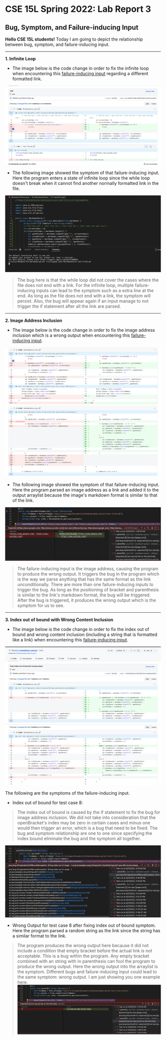 # CSE 15L Spring 2022: Lab Report 3
## Bug, Symptom, and Failure-inducing Input

**Hello CSE 15L students!** Today I am going to depict the relationship between bug, symptom, and failure-inducing input. 

---

**1. Infinite Loop**
- The image below is the code change in order to fix the infinite loop when encountering this [failure-inducing input](https://github.com/Trinnnn/markdown-parser/blob/main/test-file2.md?plain=1) regarding a different formatted link.

![image](8.png)

- The following image showed the symptom of that failure-inducing input. Here the program enters a state of infinite loop since the while loop doesn't break when it cannot find another normally formatted link in the file. 

![image](11.png)

> The bug here is that the while loop did not cover the cases where the file does not end with a link. For the infinite loop, multiple failure-inducing inputs can lead to the symptom such as a extra line at the end. As long as the file does not end with a link, the symptom will persist. Also, the bug will appear again if an input manage to not trigger the if statement after all the link are parsed. 
---

**2. Image Address Inclusion**
- The image below is the code change in order to fix the image address inclusion which is a wrong output when encountering this [failure-inducing input](https://github.com/Trinnnn/markdown-parser/blob/main/test-file3.md?plain=1).

![image](10.png)
![image](9.png)

 
- The following image showed the symptom of that failure-inducing input. Here the program parsed an image address as a link and added it to the output arraylist because the image's markdown format is similar to that of the link.

![image](ImageLink.png)

> The failure-inducing input is the image address, causing the program to produce the wrong output. It triggers the bug in the program which is the way we parse anything that has the same format as the link unconditionally. There are more than one failure-inducing inputs to trigger the bug. As long as the positioning of bracket and parenthesis is similar to the link's markdown format, the bug will be triggered. After the bug is triggered, it produces the wrong output which is the symptom for us to see. 
---

**3. Index out of bound with Wrong Content Inclusion**
- The image below is the code change in order to fix the index out of bound and wrong content inclusion (including a string that is formatted like a link) when encountering this [failure-inducing input](https://github.com/Trinnnn/markdown-parser/blob/main/test-file1.8.md?plain=1).

![image](7.png)
![image](12.png)


The following are the symptoms of the failure-inducing input.
- Index out of bound for test case 8:
> The index out of bound is caused by the if statement to fix the bug for image address inclusion. We did not take into consideration that the openBracket's index may be zero in certain cases and minus one would then trigger an error, which is a bug that need to be fixed. The bug and symptom relationship are one to one since specifying the index bound eliminate the bug and the symptom all together. 

![image](IndexOutofBound.png)

- Wrong Output for test case 8 after fixing index out of bound symptom. Here the program parsed a random string as the link since the string has a similar format to the link.
> The program produces the wrong output here because it did not include a condition that empty bracket before the actual link is not acceptable. This is a bug within the program. Any empty bracket combined with an string with in parenthesis can fool the program to produce the wrong output. Here the wrong output into the arraylist is the symptom. Different bugs and failure-inducing input could lead to the same symptom: wrong output. I am just showing you one example here. 
![image](WrongOutput.png)
